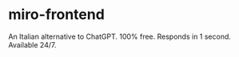 # miro-frontend
An Italian alternative to ChatGPT. 100% free. Responds in 1 second. Available 24/7.
